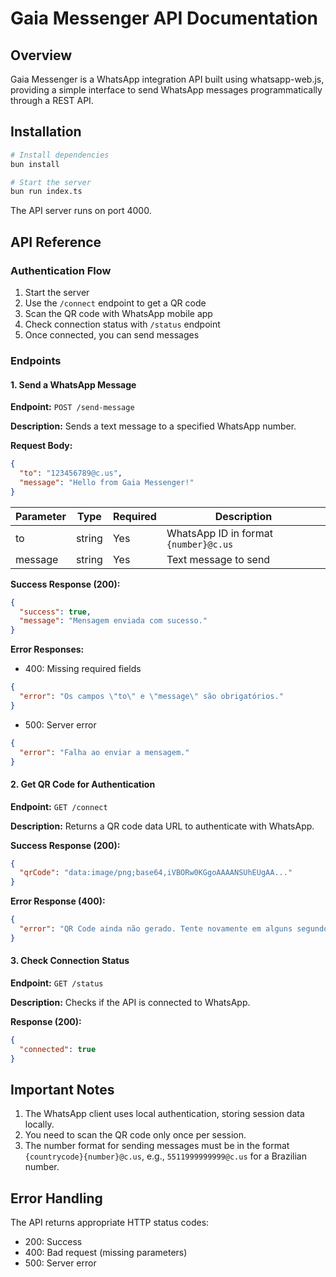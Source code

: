 # Gaia Messenger API Documentation

## Overview
Gaia Messenger is a WhatsApp integration API built using whatsapp-web.js, providing a simple interface to send WhatsApp messages programmatically through a REST API.

## Installation

```bash
# Install dependencies
bun install

# Start the server
bun run index.ts
```

The API server runs on port 4000.

## API Reference

### Authentication Flow
1. Start the server
2. Use the `/connect` endpoint to get a QR code
3. Scan the QR code with WhatsApp mobile app
4. Check connection status with `/status` endpoint
5. Once connected, you can send messages

### Endpoints

#### 1. Send a WhatsApp Message

**Endpoint:** `POST /send-message`

**Description:** Sends a text message to a specified WhatsApp number.

**Request Body:**
```json
{
  "to": "123456789@c.us",
  "message": "Hello from Gaia Messenger!"
}
```

| Parameter | Type | Required | Description |
|-----------|------|----------|-------------|
| to | string | Yes | WhatsApp ID in format `{number}@c.us` |
| message | string | Yes | Text message to send |

**Success Response (200):**
```json
{
  "success": true,
  "message": "Mensagem enviada com sucesso."
}
```

**Error Responses:**
- 400: Missing required fields
```json
{
  "error": "Os campos \"to\" e \"message\" são obrigatórios."
}
```
- 500: Server error
```json
{
  "error": "Falha ao enviar a mensagem."
}
```

#### 2. Get QR Code for Authentication

**Endpoint:** `GET /connect`

**Description:** Returns a QR code data URL to authenticate with WhatsApp.

**Success Response (200):**
```json
{
  "qrCode": "data:image/png;base64,iVBORw0KGgoAAAANSUhEUgAA..."
}
```

**Error Response (400):**
```json
{
  "error": "QR Code ainda não gerado. Tente novamente em alguns segundos."
}
```

#### 3. Check Connection Status

**Endpoint:** `GET /status`

**Description:** Checks if the API is connected to WhatsApp.

**Response (200):**
```json
{
  "connected": true
}
```

## Important Notes

1. The WhatsApp client uses local authentication, storing session data locally.
2. You need to scan the QR code only once per session.
3. The number format for sending messages must be in the format `{countrycode}{number}@c.us`, e.g., `5511999999999@c.us` for a Brazilian number.

## Error Handling

The API returns appropriate HTTP status codes:
- 200: Success
- 400: Bad request (missing parameters)
- 500: Server error
